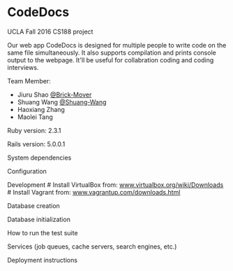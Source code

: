 # CodeDocs
UCLA Fall 2016 CS188 project

Our web app CodeDocs is designed for multiple people to write code on the same file simultaneously. It also supports compilation and prints console output to the webpage. It'll be useful for collabration coding and coding interviews.

Team Member:
  - Jiuru Shao [@Brick-Mover](https://github.com/Brick-Mover)
  - Shuang Wang [@Shuang-Wang](https://github.com/Shuang-Wang)
  - Haoxiang Zhang
  - Maolei Tang

Ruby version: 2.3.1

Rails version: 5.0.0.1

System dependencies

Configuration

Development
    # Install VirtualBox from: www.virtualbox.org/wiki/Downloads
    # Install Vagrant from: www.vagrantup.com/downloads.html


Database creation

Database initialization

How to run the test suite

Services (job queues, cache servers, search engines, etc.)

Deployment instructions
 
